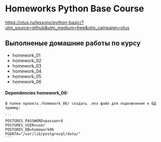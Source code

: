 # Homeworks Python Base Course

https://otus.ru/lessons/python-basic/?utm_source=github&utm_medium=free&utm_campaign=otus

## Выполненые домашние работы по курсу
- homework_01
- homework_02
- homework_03
- homework_04
- homework_05
- homework_06
#### Dependencies homework_06:

    В папке проекта /homework_06/ создать .env файл для подключения к БД
    пример:

    ```
    POSTGRES_PASSWORD=password
    POSTGRES_USER=user
    POSTGRES_DB=homework06
    PGDATA="/var/lib/postgresql/data/"
    ```

